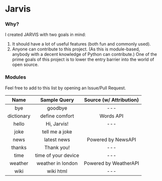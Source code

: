 # Jarvis
### Why?

I created JARVIS with two goals in mind:

1. It should have a lot of useful features (both fun and commonly used).
1. Anyone can contribute to this project. (As this is module-based, anybody with a decent knowledge of Python can contribute.) One of the prime goals of this project is to lower the entry barrier into the world of open source.

### Modules

Feel free to add to this list by opening an Issue/Pull Request.

| Name | Sample Query | Source (w/ Attribution) |
|:-:|:-:|:-:|
| bye | goodbye | --- |
| dictionary | define comfort | Words API |
| hello | Hi, Jarvis! | --- |
| joke | tell me a joke |
| news | latest news | Powered by NewsAPI | |
| thanks | Thank you! | --- |
| time | time of your device | --- |
| weather | weather in london | Powered by WeatherAPI |
| wiki | wiki html | --- |
